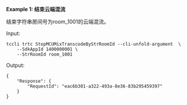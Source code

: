 **Example 1: 结束云端混流**

结束字符串房间号为room_1001的云端混流。

Input: 

```
tccli trtc StopMCUMixTranscodeByStrRoomId --cli-unfold-argument  \
    --SdkAppId 1400000001 \
    --StrRoomId room_1001
```

Output: 
```
{
    "Response": {
        "RequestId": "eac6b301-a322-493a-8e36-83b295459397"
    }
}
```

